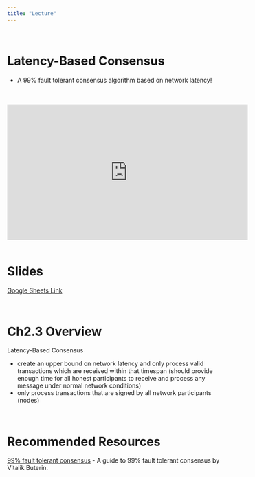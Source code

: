 ```yaml
---
title: "Lecture"
---
```


<br />

# Latency-Based Consensus
- A 99% fault tolerant consensus algorithm based on network latency!

<br />
<br />
<iframe 
	width="560" 
	height="315" 
	src="https://www.youtube-nocookie.com/embed/l0AQ0UJAvM8"
	frameborder="0" 
	allow="accelerometer; autoplay; encrypted-media; gyroscope; picture-in-picture" 
	allowfullscreen>
</iframe>
<br />
<br />

# Slides

[Google Sheets Link](https://docs.google.com/presentation/d/1BkjtTLly8n663xMySOaJAQogH0-Gy8UEW1idz3Cq40o/edit#slide=id.g4023786b63_0_0)

<br />

# Ch2.3 Overview 

Latency-Based Consensus
- create an upper bound on network latency and only process valid transactions which are received within that timespan (should provide enough time for all honest participants to receive and process any message under normal network conditions)
- only process transactions that are signed by all network participants (nodes)

<br />

# Recommended Resources

[99% fault tolerant consensus](https://vitalik.ca/general/2018/08/07/99_fault_tolerant.html) - A guide to 99% fault tolerant consensus by Vitalik Buterin.

<br />

